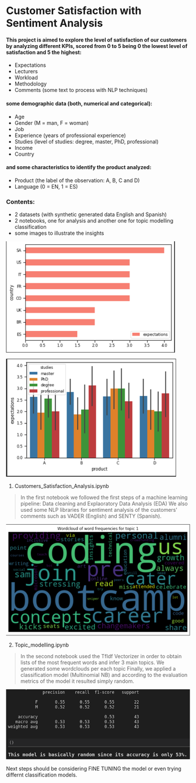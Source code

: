 # Customer Satisfaction with Sentiment Analysis

#### This project is aimed to explore the level of satisfaction of our customers by analyzing different KPIs, scored from 0 to 5 being 0 the lowest level of satisfaction and 5 the highest:
* Expectations
* Lecturers
* Workload
* Methodology
* Comments (some text to process with NLP techniques)

#### some demographic data (both, numerical and categorical):
* Age
* Gender (M = man, F = woman)
* Job
* Experience (years of professional experience)
* Studies (level of studies: degree, master, PhD, professional)
* Income
* Country

#### and some characteristics to identify the product analyzed:
* Product (the label of the observation: A, B, C and D)
* Language (0 = EN, 1 = ES)

### Contents:
* 2 datasets (with synthetic generated data English and Spanish)
* 2 notebooks, one for analysis and another one for topic modelling classification
* some images to illustrate the insights

![Expectations by Countries](https://github.com/imoyfe/Customer-satisfaction-analysis/blob/master/images/expectations_by_countries.png)

![Expectations by Studies and Product](https://github.com/imoyfe/Customer-satisfaction-analysis/blob/master/images/expectations_by_studies.png)

01. Customers_Satisfaction_Analysis.ipynb
> In the first notebook we followed the first steps of a machine learning pipeline: Data cleaning and Explaoratory Data Analysis (EDA)
> We also used some NLP libraries for sentiment analysis of the customers' comments such as VADER (English) and SENTY (Spanish).

![Topic 1](https://github.com/imoyfe/Customer-satisfaction-analysis/blob/master/images/wordcloud.png)

02. Topic_modelling.ipynb
> In the second notebook used the TfIdf Vectorizer in order to obtain lists of the most frequent words and infer 3 main topics.
> We generated some wordclouds per each topic
> Finally, we applied a classification model (Multinomial NB) and according to the evaluation metrics of the model it resulted simply random.

![Model Metrics](https://github.com/imoyfe/Customer-satisfaction-analysis/blob/master/images/metrics.png)

Next steps should be considering FINE TUNING the model or even trying differnt classification models.
